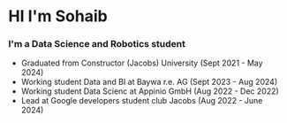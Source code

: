 # HI I'm Sohaib
### I'm a Data Science and Robotics student

* Graduated from Constructor (Jacobs) University (Sept 2021 - May 2024)
* Working student Data and BI at Baywa r.e. AG (Sept 2023 - Aug 2024)
* Working student Data Scienc at Appinio GmbH (Aug 2022 - Dec 2022)
* Lead at Google developers student club Jacobs (Aug 2022 - June 2024)
